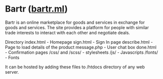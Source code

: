 # Bartr ([bartr.ml](http://bartr.ml))
Bartr is an online marketplace for goods and services in exchange for goods and services. The site provides a platform for people with similar trade interests to interact with each other and negotiate deals.

Directory
index.html - Homepage
sign.html - Sign In page
describe.html - Page to load details of the product
message.php - User chat box
done.html - Confirmation pages
/css/ and /scss/ - stylesheets
/js/ - Javascripts
/fonts/ - Fonts

It can be hosted by adding these files to /htdocs directory of any web server.



